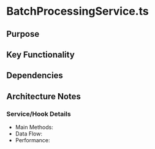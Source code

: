# BatchProcessingService.ts

## Purpose

## Key Functionality

## Dependencies

## Architecture Notes

### Service/Hook Details
- Main Methods: 
- Data Flow: 
- Performance: 

